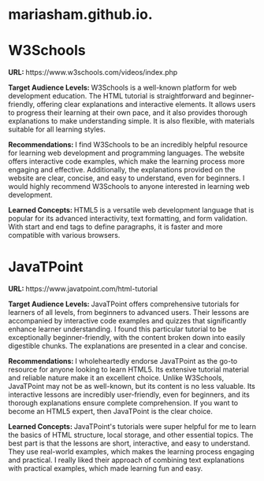 # mariasham.github.io.
<!DOCTYPE html>
<html>
    <head>
        <title>HTML5 Tutorial</title>
    </head>
<body>
    <h1>W3Schools</h1>
    <p><strong>URL: </strong>https://www.w3schools.com/videos/index.php</p>
    <p><strong>Target Audience Levels: </strong> W3Schools is a well-known platform for web development education. The HTML tutorial is straightforward and beginner-friendly, offering clear explanations and interactive elements. It allows users to progress their learning at their own pace, and it also provides thorough explanations to make understanding simple. It is also flexible, with materials suitable for all learning styles.</p>
    <p><strong>Recommendations: </strong> I find W3Schools to be an incredibly helpful resource for learning web development and programming languages. The website offers interactive code examples, which make the learning process more engaging and effective. Additionally, the explanations provided on the website are clear, concise, and easy to understand, even for beginners. I would highly recommend W3Schools to anyone interested in learning web development.</p>
        <p><strong>Learned Concepts: </strong> HTML5 is a versatile web development language that is popular for its advanced interactivity, text formatting, and form validation. With start and end tags to define paragraphs, it is faster and more compatible with various browsers.</p>
  </body>
    <body>
        <h1>JavaTPoint</h1>
        <p><strong>URL: </strong>https://www.javatpoint.com/html-tutorial</p>
        <p><strong>Target Audience Levels: </strong> JavaTPoint offers comprehensive tutorials for learners of all levels, from beginners to advanced users. Their lessons are accompanied by interactive code examples and quizzes that significantly enhance learner understanding. I found this particular tutorial to be exceptionally beginner-friendly, with the content broken down into easily digestible chunks. The explanations are presented in a clear and concise.</p>
        <p><strong>Recommendations: </strong> I wholeheartedly endorse JavaTPoint as the go-to resource for anyone looking to learn HTML5. Its extensive tutorial material and reliable nature make it an excellent choice. Unlike W3Schools, JavaTPoint may not be as well-known, but its content is no less valuable. Its interactive lessons are incredibly user-friendly, even for beginners, and its thorough explanations ensure complete comprehension. If you want to become an HTML5 expert, then JavaTPoint is the clear choice.</p>
        <p><strong>Learned Concepts: </strong> JavaTPoint's tutorials were super helpful for me to learn the basics of HTML structure, local storage, and other essential topics. The best part is that the lessons are short, interactive, and easy to understand. They use real-world examples, which makes the learning process engaging and practical. I really liked their approach of combining text explanations with practical examples, which made learning fun and easy.</p>
    </body>
</html>
